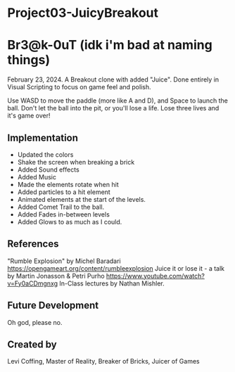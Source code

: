 # Project03-JuicyBreakout

# Br3@k-0uT (idk i'm bad at naming things)
February 23, 2024. A Breakout clone with added "Juice". Done entirely in Visual Scripting to focus on game feel and polish.

Use WASD to move the paddle (more like A and D), and Space to launch the ball. Don't let the ball into the pit, or you'll lose a life. Lose three lives and it's game over!

## Implementation
 - Updated the colors
 - Shake the screen when breaking a brick
 - Added Sound effects
 - Added Music
 - Made the elements rotate when hit
 - Added particles to a hit element
 - Animated elements at the start of the levels.
 - Added Comet Trail to the ball.
 - Added Fades in-between levels
 - Added Glows to as much as I could.

## References
"Rumble Explosion" by Michel Baradari
<https://opengameart.org/content/rumbleexplosion>
Juice it or lose it - a talk by Martin Jonasson & Petri Purho
<https://www.youtube.com/watch?v=Fy0aCDmgnxg>
In-Class lectures by Nathan Mishler.

## Future Development
Oh god, please no.

## Created by
Levi Coffing, Master of Reality, Breaker of Bricks, Juicer of Games
